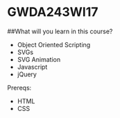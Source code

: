 # GWDA243WI17

##What will you learn in this course?
* Object Oriented Scripting
* SVGs
* SVG Animation
* Javascript
* jQuery

Prereqs:
* HTML
* CSS

